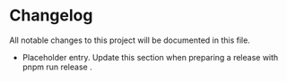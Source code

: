 # Changelog

All notable changes to this project will be documented in this file.

- Placeholder entry. Update this section when preparing a release with pnpm run release <bump>.